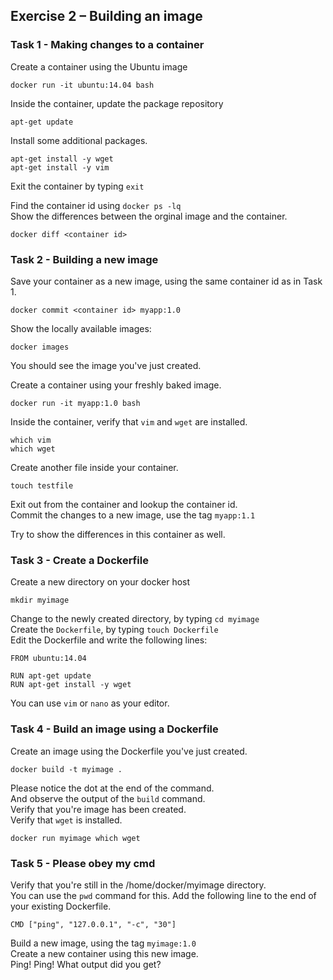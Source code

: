 ## Exercise 2 – Building an image

### Task 1 - Making changes to a container
Create a container using the Ubuntu image
```
docker run -it ubuntu:14.04 bash
```

Inside the container, update the package repository
```
apt-get update
```

Install some additional packages.
```
apt-get install -y wget
apt-get install -y vim
```

Exit the container by typing `exit`  

Find the container id using `docker ps -lq`  
Show the differences between the orginal image and the container.
```
docker diff <container id>
```

### Task 2 - Building a new image
Save your container as a new image, using the same container id as in Task 1.
```
docker commit <container id> myapp:1.0
```
Show the locally available images:
```
docker images
```
You should see the image you've just created.  

Create a container using your freshly baked image.
```
docker run -it myapp:1.0 bash
```
Inside the container, verify that `vim` and `wget` are installed.
```
which vim
which wget
```
Create another file inside your container.
```
touch testfile
```
Exit out from the container and lookup the container id.  
Commit the changes to a new image, use the tag `myapp:1.1`

Try to show the differences in this container as well.

### Task 3 - Create a Dockerfile
Create a new directory on your docker host
```
mkdir myimage
```
Change to the newly created directory, by typing `cd myimage`  
Create the `Dockerfile`, by typing `touch Dockerfile`  
Edit the Dockerfile and write the following lines:
```
FROM ubuntu:14.04

RUN apt-get update
RUN apt-get install -y wget
```
You can use `vim` or `nano` as your editor.  

### Task 4 - Build an image using a Dockerfile
Create an image using the Dockerfile you've just created.
```
docker build -t myimage .
```
Please notice the dot at the end of the command.  
And observe the output of the `build` command.  
Verify that you're image has been created.  
Verify that `wget` is installed.
```
docker run myimage which wget
```

### Task 5 - Please obey my cmd
Verify that you're still in the /home/docker/myimage directory.  
You can use the `pwd` command for this.
Add the following line to the end of your existing Dockerfile.
```
CMD ["ping", "127.0.0.1", "-c", "30"]
```
Build a new image, using the tag `myimage:1.0`  
Create a new container using this new image.  
Ping! Ping! What output did you get?
